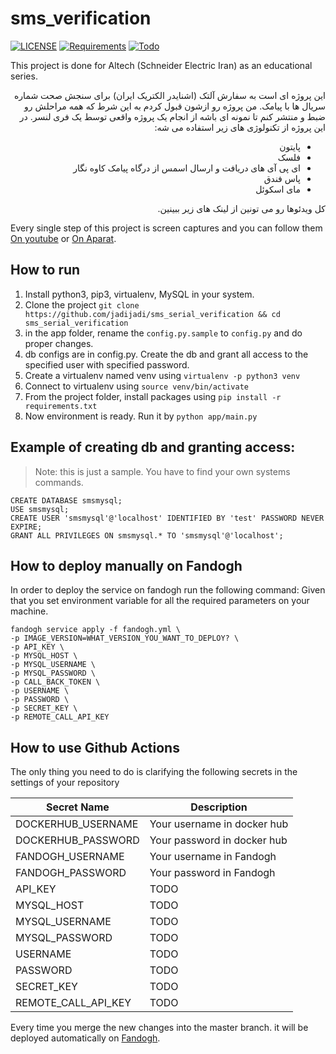 # sms_verification

[![LICENSE](https://img.shields.io/badge/LICENSE-GPL--3.0-green)](https://github.com/jadijadi/sms_serial_verification/blob/master/LICENSE) 
[![Requirements](https://img.shields.io/badge/Requirements-See%20Here-orange)](https://github.com/jadijadi/sms_serial_verification/blob/master/requirements.txt)
[![Todo](https://img.shields.io/badge/Todo-See%20Here-success)](https://github.com/jadijadi/sms_serial_verification/blob/master/TODO.md)

This project is done for Altech (Schneider Electric Iran) as an educational series. 

<div dir="rtl"> 
این پروژه ای است به سفارش آلتک (اشنایدر الکتریک ایران) برای سنجش صحت شماره سریال ها با پیامک. من پروژه رو ازشون قبول کردم به این شرط که همه مراحلش رو ضبط و منتشر کنم تا نمونه ای باشه از انجام یک پروژه واقعی توسط یک فری لنسر. در این پروژه از تکنولوژی های زیر استفاده می شه:

- پایتون
- فلسک
- ای پی آی های دریافت و ارسال اسمس از درگاه پیامک کاوه نگار
- پاس فندق
- مای اسکوئل

کل ویدئوها رو می تونین از لینک های زیر ببینین.
</div>

Every single step of this project is screen captures and you can follow them [On youtube](https://www.youtube.com/playlist?list=PL-tKrPVkKKE1vAT_rgjnvL_RgFUI9oJ9a) or [On Aparat](https://www.aparat.com/v/fAZSV?playlist=288572). 

## How to run
1. Install python3, pip3, virtualenv, MySQL in your system.
2. Clone the project `git clone https://github.com/jadijadi/sms_serial_verification && cd sms_serial_verification`
3. in the app folder, rename the `config.py.sample` to `config.py` and do proper changes.
4. db configs are in config.py. Create the db and grant all access to the specified user with specified password.
5. Create a virtualenv named venv using `virtualenv -p python3 venv`
6. Connect to virtualenv using `source venv/bin/activate`
7. From the project folder, install packages using `pip install -r requirements.txt`
8. Now environment is ready. Run it by `python app/main.py`

## Example of creating db and granting access:

> Note: this is just a sample. You have to find your own systems commands.

```
CREATE DATABASE smsmysql;
USE smsmysql;
CREATE USER 'smsmysql'@'localhost' IDENTIFIED BY 'test' PASSWORD NEVER EXPIRE;
GRANT ALL PRIVILEGES ON smsmysql.* TO 'smsmysql'@'localhost';
```

## How to deploy manually on Fandogh


In order to deploy the service on fandogh run the following command:
Given that you set environment variable for all the required parameters on your machine.
```
fandogh service apply -f fandogh.yml \
-p IMAGE_VERSION=WHAT_VERSION_YOU_WANT_TO_DEPLOY? \ 
-p API_KEY \
-p MYSQL_HOST \ 
-p MYSQL_USERNAME \
-p MYSQL_PASSWORD \
-p CALL_BACK_TOKEN \
-p USERNAME \
-p PASSWORD \ 
-p SECRET_KEY \ 
-p REMOTE_CALL_API_KEY
```

## How to use Github Actions

The only thing you need to do is clarifying the following secrets in the settings of your repository

| Secret Name | Description |
|-------------|-------------| 
|DOCKERHUB_USERNAME| Your username in docker hub |
|DOCKERHUB_PASSWORD| Your password in docker hub |
|FANDOGH_USERNAME| Your username in Fandogh|
|FANDOGH_PASSWORD| Your password in Fandogh|
|API_KEY| TODO |
|MYSQL_HOST| TODO|
|MYSQL_USERNAME | TODO |
|MYSQL_PASSWORD | TODO | 
|USERNAME | TODO|
|PASSWORD| TODO| 
|SECRET_KEY | TODO |
|REMOTE_CALL_API_KEY | TODO |

Every time you merge the new changes into the master branch. it will be deployed automatically on [Fandogh](https://fandogh.cloud).  